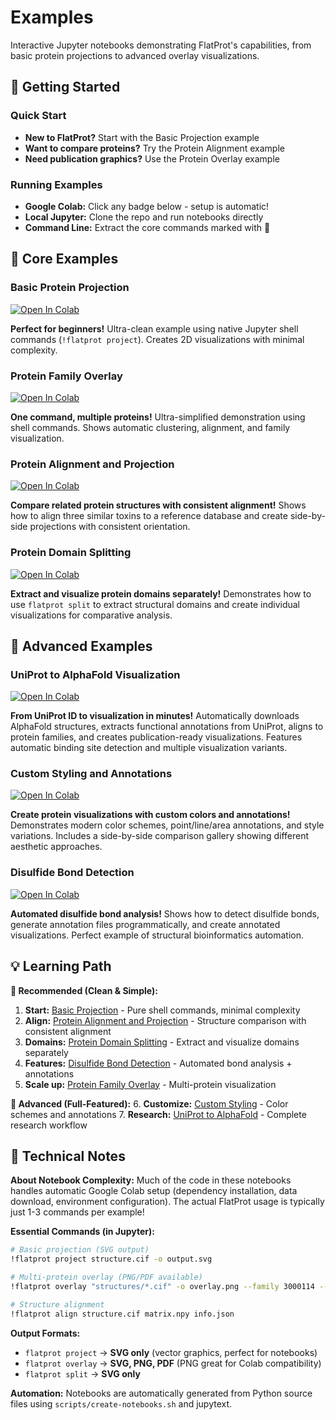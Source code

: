 # Examples

Interactive Jupyter notebooks demonstrating FlatProt's capabilities, from basic protein projections to advanced overlay visualizations.

## 🚀 Getting Started

### Quick Start

- **New to FlatProt?** Start with the Basic Projection example
- **Want to compare proteins?** Try the Protein Alignment example
- **Need publication graphics?** Use the Protein Overlay example

### Running Examples

- **Google Colab:** Click any badge below - setup is automatic!
- **Local Jupyter:** Clone the repo and run notebooks directly
- **Command Line:** Extract the core commands marked with 🎯

## 📖 Core Examples

### Basic Protein Projection
[![Open In Colab](https://colab.research.google.com/assets/colab-badge.svg)](https://colab.research.google.com/github/t03i/FlatProt/blob/notebooks/examples/project.ipynb)

**Perfect for beginners!** Ultra-clean example using native Jupyter shell commands (`!flatprot project`). Creates 2D visualizations with minimal complexity.

### Protein Family Overlay
[![Open In Colab](https://colab.research.google.com/assets/colab-badge.svg)](https://colab.research.google.com/github/t03i/FlatProt/blob/notebooks/examples/overlay.ipynb)

**One command, multiple proteins!** Ultra-simplified demonstration using shell commands. Shows automatic clustering, alignment, and family visualization.

### Protein Alignment and Projection
[![Open In Colab](https://colab.research.google.com/assets/colab-badge.svg)](https://colab.research.google.com/github/t03i/FlatProt/blob/notebooks/examples/project_align.ipynb)

**Compare related protein structures with consistent alignment!** Shows how to align three similar toxins to a reference database and create side-by-side projections with consistent orientation.

### Protein Domain Splitting
[![Open In Colab](https://colab.research.google.com/assets/colab-badge.svg)](https://colab.research.google.com/github/t03i/FlatProt/blob/notebooks/examples/split.ipynb)

**Extract and visualize protein domains separately!** Demonstrates how to use `flatprot split` to extract structural domains and create individual visualizations for comparative analysis.

## 🔬 Advanced Examples

### UniProt to AlphaFold Visualization

[![Open In Colab](https://colab.research.google.com/assets/colab-badge.svg)](https://colab.research.google.com/github/t03i/FlatProt/blob/notebooks/examples/uniprot_alphafold.ipynb)

**From UniProt ID to visualization in minutes!** Automatically downloads AlphaFold structures, extracts functional annotations from UniProt, aligns to protein families, and creates publication-ready visualizations. Features automatic binding site detection and multiple visualization variants.

### Custom Styling and Annotations

[![Open In Colab](https://colab.research.google.com/assets/colab-badge.svg)](https://colab.research.google.com/github/t03i/FlatProt/blob/notebooks/examples/custom_styling.ipynb)

**Create protein visualizations with custom colors and annotations!** Demonstrates modern color schemes, point/line/area annotations, and style variations. Includes a side-by-side comparison gallery showing different aesthetic approaches.

### Disulfide Bond Detection

[![Open In Colab](https://colab.research.google.com/assets/colab-badge.svg)](https://colab.research.google.com/github/t03i/FlatProt/blob/notebooks/examples/disulfide.ipynb)

**Automated disulfide bond analysis!** Shows how to detect disulfide bonds, generate annotation files programmatically, and create annotated visualizations. Perfect example of structural bioinformatics automation.

## 💡 Learning Path

**🚀 Recommended (Clean & Simple):**
1. **Start:** [Basic Projection](https://colab.research.google.com/github/t03i/FlatProt/blob/notebooks/examples/project.ipynb) - Pure shell commands, minimal complexity
2. **Align:** [Protein Alignment and Projection](https://colab.research.google.com/github/t03i/FlatProt/blob/notebooks/examples/project_align.ipynb) - Structure comparison with consistent alignment
3. **Domains:** [Protein Domain Splitting](https://colab.research.google.com/github/t03i/FlatProt/blob/notebooks/examples/split.ipynb) - Extract and visualize domains separately
4. **Features:** [Disulfide Bond Detection](https://colab.research.google.com/github/t03i/FlatProt/blob/notebooks/examples/disulfide.ipynb) - Automated bond analysis + annotations
5. **Scale up:** [Protein Family Overlay](https://colab.research.google.com/github/t03i/FlatProt/blob/notebooks/examples/overlay.ipynb) - Multi-protein visualization

**🔬 Advanced (Full-Featured):**
6. **Customize:** [Custom Styling](https://colab.research.google.com/github/t03i/FlatProt/blob/notebooks/examples/custom_styling.ipynb) - Color schemes and annotations
7. **Research:** [UniProt to AlphaFold](https://colab.research.google.com/github/t03i/FlatProt/blob/notebooks/examples/uniprot_alphafold.ipynb) - Complete research workflow

## 🔧 Technical Notes

**About Notebook Complexity:** Much of the code in these notebooks handles automatic Google Colab setup (dependency installation, data download, environment configuration). The actual FlatProt usage is typically just 1-3 commands per example!

**Essential Commands (in Jupyter):**
```bash
# Basic projection (SVG output)
!flatprot project structure.cif -o output.svg

# Multi-protein overlay (PNG/PDF available)
!flatprot overlay "structures/*.cif" -o overlay.png --family 3000114 --clustering

# Structure alignment
!flatprot align structure.cif matrix.npy info.json
```

**Output Formats:**
- `flatprot project` → **SVG only** (vector graphics, perfect for notebooks)
- `flatprot overlay` → **SVG, PNG, PDF** (PNG great for Colab compatibility)
- `flatprot split` → **SVG only**

**Automation:** Notebooks are automatically generated from Python source files using `scripts/create-notebooks.sh` and jupytext.
